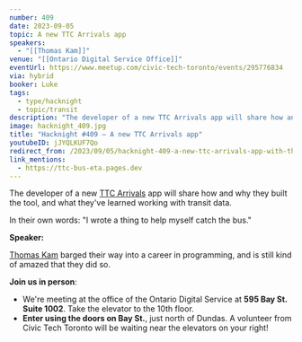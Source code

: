 ```yaml
---
number: 409
date: 2023-09-05
topic: A new TTC Arrivals app
speakers:
  - "[[Thomas Kam]]"
venue: "[[Ontario Digital Service Office]]"
eventUrl: https://www.meetup.com/civic-tech-toronto/events/295776834
via: hybrid
booker: Luke
tags:
  - type/hacknight
  - topic/transit
description: "The developer of a new TTC Arrivals app will share how and why they built the tool, and what they've learned working with transit data. In their own words: 'I wrote a thing to help myself catch the bus.'"
image: hacknight_409.jpg
title: "Hacknight #409 – A new TTC Arrivals app"
youtubeID: jJYQLKUF7Qo
redirect_from: /2023/09/05/hacknight-409-a-new-ttc-arrivals-app-with-thomas-kam/
link_mentions:
  - https://ttc-bus-eta.pages.dev
---
```

The developer of a new [TTC Arrivals](https://ttc-bus-eta.pages.dev/) app will share how and why they built the tool, and what they've learned working with transit data.

In their own words: "I wrote a thing to help myself catch the bus."

**Speaker:**

[Thomas Kam](https://github.com/thomassth/ttc-bus-eta) barged their way into a career in programming, and is still kind of amazed that they did so.

**Join us in person**:

* We're meeting at the office of the Ontario Digital Service at **595 Bay St. Suite 1002**. Take the elevator to the 10th floor.
* **Enter using the doors on Bay St.**, just north of Dundas. A volunteer from Civic Tech Toronto will be waiting near the elevators on your right!
